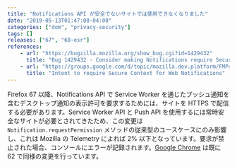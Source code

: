 ```yaml
---
title: "Notifications API が安全でないサイトでは使用できなくなりました"
date: "2019-05-13T01:47:00-04:00"
categories: ["dom", "privacy-security"]
tags: []
releases: ["67", "68-esr"]
references:
    - url: "https://bugzilla.mozilla.org/show_bug.cgi?id=1429432"
      title: "Bug 1429432 - Consider making Notifications require SecureContext"
    - url: "https://groups.google.com/d/topic/mozilla.dev.platform/FMPrIMGBNtg/discussion"
      title: "Intent to require Secure Context for Web Notifications"
---
```

Firefox 67 以降、Notifications API で Service Worker を通じたプッシュ通知を含むデスクトップ通知の表示許可を要求するためには、サイトを HTTPS で配信する必要があります。Service Worker API と Push API を使用するには常時安全なサイトが必要とされてきたため、この変更は `Notification.requestPermission` メソッドの従来型のユースケースにのみ影響し、これは Mozilla の Telemetry によれば 2% 以下となっています。要求が禁止された場合、コンソールにエラーが記録されます。[Google Chrome](https://www.chromestatus.com/feature/5759967025954816) は既に 62 で同様の変更を行っています。
